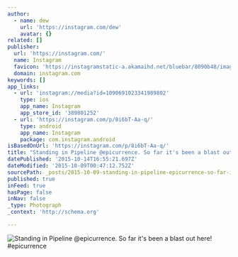 ```yaml
---
author:
  - name: dew
    url: 'https://instagram.com/dew'
    avatar: {}
related: []
publisher:
  url: 'https://instagram.com/'
  name: Instagram
  favicon: 'https://instagramstatic-a.akamaihd.net/bluebar/8090b48/images/ico/favicon.ico'
  domain: instagram.com
keywords: []
app_links:
  - url: 'instagram://media?id=1090691023341989802'
    type: ios
    app_name: Instagram
    app_store_id: '389801252'
  - url: 'https://instagram.com/p/8i6bT-Aa-q/'
    type: android
    app_name: Instagram
    package: com.instagram.android
isBasedOnUrl: 'https://instagram.com/p/8i6bT-Aa-q/'
title: "Standing in Pipeline @epicurrence. So far it's been a blast out here! #epicurrence"
datePublished: '2015-10-14T16:55:21.697Z'
dateModified: '2015-10-09T00:47:12.752Z'
sourcePath: _posts/2015-10-09-standing-in-pipeline-epicurrence-so-far-its-been-a-blast.md
published: true
inFeed: true
hasPage: false
inNav: false
_type: Photograph
_context: 'http://schema.org'

---
```

![Standing in Pipeline &commat;epicurrence&period; So far it's been a blast out here&excl; &num;epicurrence](https://scontent.cdninstagram.com/hphotos-xfa1/t51.2885-15/sh0.08/e35/p640x640/12135452_1003044276425998_407168154_n.jpg)